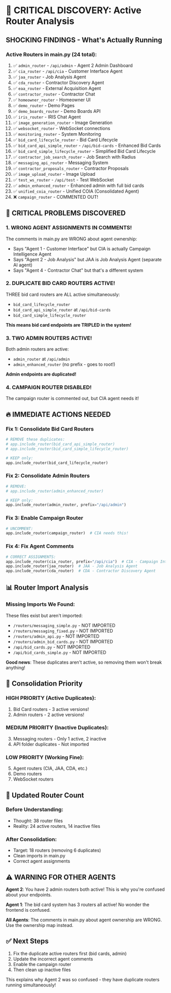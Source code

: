 # 🚨 CRITICAL DISCOVERY: Active Router Analysis

## SHOCKING FINDINGS - What's Actually Running

### Active Routers in main.py (24 total):
1. ✅ `admin_router` - `/api/admin` - Agent 2 Admin Dashboard
2. ✅ `cia_router` - `/api/cia` - Customer Interface Agent
3. ✅ `jaa_router` - Job Analysis Agent
4. ✅ `cda_router` - Contractor Discovery Agent
5. ✅ `eaa_router` - External Acquisition Agent
6. ✅ `contractor_router` - Contractor Chat
7. ✅ `homeowner_router` - Homeowner UI
8. ✅ `demo_router` - Demo Pages
9. ✅ `demo_boards_router` - Demo Boards API
10. ✅ `iris_router` - IRIS Chat Agent
11. ✅ `image_generation_router` - Image Generation
12. ✅ `websocket_router` - WebSocket connections
13. ✅ `monitoring_router` - System Monitoring
14. ✅ `bid_card_lifecycle_router` - Bid Card Lifecycle
15. ✅ `bid_card_api_simple_router` - `/api/bid-cards` - Enhanced Bid Cards
16. ✅ `bid_card_simple_lifecycle_router` - Simplified Bid Card Lifecycle
17. ✅ `contractor_job_search_router` - Job Search with Radius
18. ✅ `messaging_api_router` - Messaging System
19. ✅ `contractor_proposals_router` - Contractor Proposals
20. ✅ `image_upload_router` - Image Upload
21. ✅ `test_ws_router` - `/api/test` - Test WebSocket
22. ✅ `admin_enhanced_router` - Enhanced admin with full bid cards
23. ✅ `unified_coia_router` - Unified COIA (Consolidated Agent)
24. ❌ `campaign_router` - COMMENTED OUT!

## 🔴 CRITICAL PROBLEMS DISCOVERED

### 1. WRONG AGENT ASSIGNMENTS IN COMMENTS!
The comments in main.py are WRONG about agent ownership:
- Says "Agent 1 - Customer Interface" but CIA is actually Campaign Intelligence Agent
- Says "Agent 2 - Job Analysis" but JAA is Job Analysis Agent (separate AI agent)
- Says "Agent 4 - Contractor Chat" but that's a different system

### 2. DUPLICATE BID CARD ROUTERS ACTIVE!
THREE bid card routers are ALL active simultaneously:
- `bid_card_lifecycle_router`
- `bid_card_api_simple_router` at `/api/bid-cards`
- `bid_card_simple_lifecycle_router`

**This means bid card endpoints are TRIPLED in the system!**

### 3. TWO ADMIN ROUTERS ACTIVE!
Both admin routers are active:
- `admin_router` at `/api/admin`
- `admin_enhanced_router` (no prefix - goes to root!)

**Admin endpoints are duplicated!**

### 4. CAMPAIGN ROUTER DISABLED!
The campaign router is commented out, but CIA agent needs it!

## 🔥 IMMEDIATE ACTIONS NEEDED

### Fix 1: Consolidate Bid Card Routers
```python
# REMOVE these duplicates:
# app.include_router(bid_card_api_simple_router)
# app.include_router(bid_card_simple_lifecycle_router)

# KEEP only:
app.include_router(bid_card_lifecycle_router)
```

### Fix 2: Consolidate Admin Routers
```python
# REMOVE:
# app.include_router(admin_enhanced_router)

# KEEP only:
app.include_router(admin_router, prefix="/api/admin")
```

### Fix 3: Enable Campaign Router
```python
# UNCOMMENT:
app.include_router(campaign_router)  # CIA needs this!
```

### Fix 4: Fix Agent Comments
```python
# CORRECT ASSIGNMENTS:
app.include_router(cia_router, prefix="/api/cia")  # CIA - Campaign Intelligence Agent
app.include_router(jaa_router)  # JAA - Job Analysis Agent
app.include_router(cda_router)  # CDA - Contractor Discovery Agent
```

## 📊 Router Import Analysis

### Missing Imports We Found:
These files exist but aren't imported:
- `/routers/messaging_simple.py` - NOT IMPORTED
- `/routers/messaging_fixed.py` - NOT IMPORTED
- `/routers/admin_api.py` - NOT IMPORTED
- `/routers/admin_bid_cards.py` - NOT IMPORTED
- `/api/bid_cards.py` - NOT IMPORTED
- `/api/bid_cards_simple.py` - NOT IMPORTED

**Good news**: These duplicates aren't active, so removing them won't break anything!

## 🎯 Consolidation Priority

### HIGH PRIORITY (Active Duplicates):
1. Bid Card routers - 3 active versions!
2. Admin routers - 2 active versions!

### MEDIUM PRIORITY (Inactive Duplicates):
3. Messaging routers - Only 1 active, 2 inactive
4. API folder duplicates - Not imported

### LOW PRIORITY (Working Fine):
5. Agent routers (CIA, JAA, CDA, etc.)
6. Demo routers
7. WebSocket routers

## 📝 Updated Router Count

### Before Understanding:
- Thought: 38 router files
- Reality: 24 active routers, 14 inactive files

### After Consolidation:
- Target: 18 routers (removing 6 duplicates)
- Clean imports in main.py
- Correct agent assignments

## ⚠️ WARNING FOR OTHER AGENTS

**Agent 2**: You have 2 admin routers both active! This is why you're confused about your endpoints.

**Agent 1**: The bid card system has 3 routers all active! No wonder the frontend is confused.

**All Agents**: The comments in main.py about agent ownership are WRONG. Use the ownership map instead.

## ✅ Next Steps

1. Fix the duplicate active routers first (bid cards, admin)
2. Update the incorrect agent comments
3. Enable the campaign router
4. Then clean up inactive files

This explains why Agent 2 was so confused - they have duplicate routers running simultaneously!